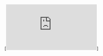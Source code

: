 [![Diagrama de classes](https://github.com/andrefilipe1310/reconnect/tree/main/docs/diagrams/class_driagram.md)]